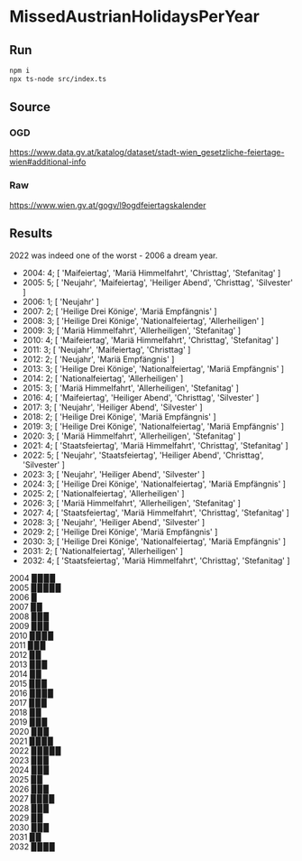 # MissedAustrianHolidaysPerYear

## Run

```bash
npm i
npx ts-node src/index.ts
```

## Source

### OGD

<https://www.data.gv.at/katalog/dataset/stadt-wien_gesetzliche-feiertage-wien#additional-info>

### Raw

<https://www.wien.gv.at/gogv/l9ogdfeiertagskalender>

## Results

2022 was indeed one of the worst - 2006 a dream year.

* 2004: 4; [ 'Maifeiertag', 'Mariä Himmelfahrt', 'Christtag', 'Stefanitag' ]
* 2005: 5; [ 'Neujahr', 'Maifeiertag', 'Heiliger Abend', 'Christtag', 'Silvester' ]
* 2006: 1; [ 'Neujahr' ]
* 2007: 2; [ 'Heilige Drei Könige', 'Mariä Empfängnis' ]
* 2008: 3; [ 'Heilige Drei Könige', 'Nationalfeiertag', 'Allerheiligen' ]
* 2009: 3; [ 'Mariä Himmelfahrt', 'Allerheiligen', 'Stefanitag' ]
* 2010: 4; [ 'Maifeiertag', 'Mariä Himmelfahrt', 'Christtag', 'Stefanitag' ]
* 2011: 3; [ 'Neujahr', 'Maifeiertag', 'Christtag' ]
* 2012: 2; [ 'Neujahr', 'Mariä Empfängnis' ]
* 2013: 3; [ 'Heilige Drei Könige', 'Nationalfeiertag', 'Mariä Empfängnis' ]
* 2014: 2; [ 'Nationalfeiertag', 'Allerheiligen' ]
* 2015: 3; [ 'Mariä Himmelfahrt', 'Allerheiligen', 'Stefanitag' ]
* 2016: 4; [ 'Maifeiertag', 'Heiliger Abend', 'Christtag', 'Silvester' ]
* 2017: 3; [ 'Neujahr', 'Heiliger Abend', 'Silvester' ]
* 2018: 2; [ 'Heilige Drei Könige', 'Mariä Empfängnis' ]
* 2019: 3; [ 'Heilige Drei Könige', 'Nationalfeiertag', 'Mariä Empfängnis' ]
* 2020: 3; [ 'Mariä Himmelfahrt', 'Allerheiligen', 'Stefanitag' ]
* 2021: 4; [ 'Staatsfeiertag', 'Mariä Himmelfahrt', 'Christtag', 'Stefanitag' ]
* 2022: 5; [ 'Neujahr', 'Staatsfeiertag', 'Heiliger Abend', 'Christtag', 'Silvester' ]
* 2023: 3; [ 'Neujahr', 'Heiliger Abend', 'Silvester' ]
* 2024: 3; [ 'Heilige Drei Könige', 'Nationalfeiertag', 'Mariä Empfängnis' ]
* 2025: 2; [ 'Nationalfeiertag', 'Allerheiligen' ]
* 2026: 3; [ 'Mariä Himmelfahrt', 'Allerheiligen', 'Stefanitag' ]
* 2027: 4; [ 'Staatsfeiertag', 'Mariä Himmelfahrt', 'Christtag', 'Stefanitag' ]
* 2028: 3; [ 'Neujahr', 'Heiliger Abend', 'Silvester' ]
* 2029: 2; [ 'Heilige Drei Könige', 'Mariä Empfängnis' ]
* 2030: 3; [ 'Heilige Drei Könige', 'Nationalfeiertag', 'Mariä Empfängnis' ]
* 2031: 2; [ 'Nationalfeiertag', 'Allerheiligen' ]
* 2032: 4; [ 'Staatsfeiertag', 'Mariä Himmelfahrt', 'Christtag', 'Stefanitag' ]

2004 ▉▉▉▉  
2005 ▉▉▉▉▉  
2006 ▉  
2007 ▉▉  
2008 ▉▉▉  
2009 ▉▉▉  
2010 ▉▉▉▉  
2011 ▉▉▉  
2012 ▉▉  
2013 ▉▉▉  
2014 ▉▉  
2015 ▉▉▉  
2016 ▉▉▉▉  
2017 ▉▉▉  
2018 ▉▉  
2019 ▉▉▉  
2020 ▉▉▉  
2021 ▉▉▉▉  
2022 ▉▉▉▉▉  
2023 ▉▉▉  
2024 ▉▉▉  
2025 ▉▉  
2026 ▉▉▉  
2027 ▉▉▉▉  
2028 ▉▉▉  
2029 ▉▉  
2030 ▉▉▉  
2031 ▉▉  
2032 ▉▉▉▉  
